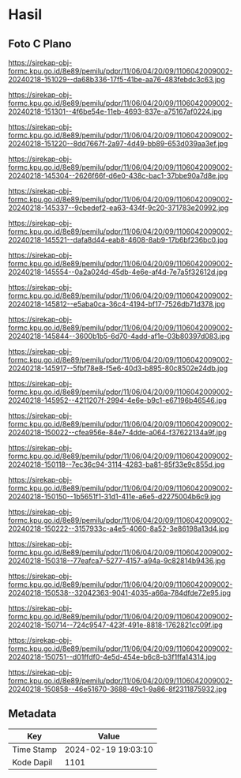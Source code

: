 # Hasil

## Foto C Plano

https://sirekap-obj-formc.kpu.go.id/8e89/pemilu/pdpr/11/06/04/20/09/1106042009002-20240218-151029--da68b336-17f5-41be-aa76-483febdc3c63.jpg

https://sirekap-obj-formc.kpu.go.id/8e89/pemilu/pdpr/11/06/04/20/09/1106042009002-20240218-151301--4f6be54e-11eb-4693-837e-a75167af0224.jpg

https://sirekap-obj-formc.kpu.go.id/8e89/pemilu/pdpr/11/06/04/20/09/1106042009002-20240218-151220--8dd7667f-2a97-4d49-bb89-653d039aa3ef.jpg

https://sirekap-obj-formc.kpu.go.id/8e89/pemilu/pdpr/11/06/04/20/09/1106042009002-20240218-145304--2626f66f-d6e0-438c-bac1-37bbe90a7d8e.jpg

https://sirekap-obj-formc.kpu.go.id/8e89/pemilu/pdpr/11/06/04/20/09/1106042009002-20240218-145337--9cbedef2-ea63-434f-9c20-371783e20992.jpg

https://sirekap-obj-formc.kpu.go.id/8e89/pemilu/pdpr/11/06/04/20/09/1106042009002-20240218-145521--dafa8d44-eab8-4608-8ab9-17b6bf236bc0.jpg

https://sirekap-obj-formc.kpu.go.id/8e89/pemilu/pdpr/11/06/04/20/09/1106042009002-20240218-145554--0a2a024d-45db-4e6e-af4d-7e7a5f32612d.jpg

https://sirekap-obj-formc.kpu.go.id/8e89/pemilu/pdpr/11/06/04/20/09/1106042009002-20240218-145812--e5aba0ca-36c4-4194-bf17-7526db71d378.jpg

https://sirekap-obj-formc.kpu.go.id/8e89/pemilu/pdpr/11/06/04/20/09/1106042009002-20240218-145844--3600b1b5-6d70-4add-af1e-03b80397d083.jpg

https://sirekap-obj-formc.kpu.go.id/8e89/pemilu/pdpr/11/06/04/20/09/1106042009002-20240218-145917--5fbf78e8-f5e6-40d3-b895-80c8502e24db.jpg

https://sirekap-obj-formc.kpu.go.id/8e89/pemilu/pdpr/11/06/04/20/09/1106042009002-20240218-145952--4211207f-2994-4e6e-b9c1-e67196b46546.jpg

https://sirekap-obj-formc.kpu.go.id/8e89/pemilu/pdpr/11/06/04/20/09/1106042009002-20240218-150022--cfea956e-84e7-4dde-a064-f37622134a9f.jpg

https://sirekap-obj-formc.kpu.go.id/8e89/pemilu/pdpr/11/06/04/20/09/1106042009002-20240218-150118--7ec36c94-3114-4283-ba81-85f33e9c855d.jpg

https://sirekap-obj-formc.kpu.go.id/8e89/pemilu/pdpr/11/06/04/20/09/1106042009002-20240218-150150--1b5651f1-31d1-411e-a6e5-d2275004b6c9.jpg

https://sirekap-obj-formc.kpu.go.id/8e89/pemilu/pdpr/11/06/04/20/09/1106042009002-20240218-150222--3157933c-a4e5-4060-8a52-3e86198a13d4.jpg

https://sirekap-obj-formc.kpu.go.id/8e89/pemilu/pdpr/11/06/04/20/09/1106042009002-20240218-150318--77eafca7-5277-4157-a94a-9c82814b9436.jpg

https://sirekap-obj-formc.kpu.go.id/8e89/pemilu/pdpr/11/06/04/20/09/1106042009002-20240218-150538--32042363-9041-4035-a66a-784dfde72e95.jpg

https://sirekap-obj-formc.kpu.go.id/8e89/pemilu/pdpr/11/06/04/20/09/1106042009002-20240218-150714--724c9547-423f-491e-8818-1762821cc09f.jpg

https://sirekap-obj-formc.kpu.go.id/8e89/pemilu/pdpr/11/06/04/20/09/1106042009002-20240218-150751--d01ffdf0-4e5d-454e-b6c8-b3f1ffa14314.jpg

https://sirekap-obj-formc.kpu.go.id/8e89/pemilu/pdpr/11/06/04/20/09/1106042009002-20240218-150858--46e51670-3688-49c1-9a86-8f2311875932.jpg


## Metadata

| Key        | Value               |
| ---------- | ------------------- |
| Time Stamp | 2024-02-19 19:03:10 |
| Kode Dapil | 1101                |



